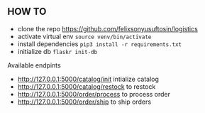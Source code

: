 ## HOW TO 

- clone the repo https://github.com/felixsonyusuftosin/logistics 
- activate virtual env `source venv/bin/activate`
- install dependencies  `pip3 install -r requirements.txt`
- initialize db `flaskr init-db`

Available endpints 
- http://127.0.0.1:5000/catalog/init  intialize catalog
- http://127.0.0.1:5000/catalog/restock to restock
- http://127.0.0.1:5000/order/process to process order
- http://127.0.0.1:5000/order/ship to ship orders
